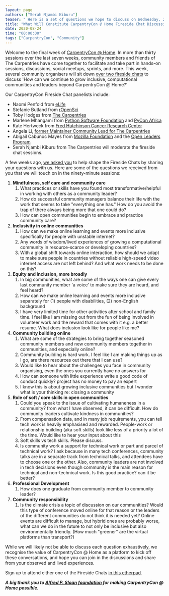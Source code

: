 ```yaml
---
layout: page
authors: ["Serah Njambi Kiburu"]
teaser: " Here is a set of questions we hope to discuss on Wednesday, 26 August 2020 at 21h00 UTC and Thursday, 27 August 2020 at 15h00 UTC. Join us!"
title: "What Will Constitute CarpentryCon @ Home Fireside Chat Discussions?" 
date: 2020-08-24
time: "00:00:00"
tags: ["CarpentryCon", "Community"]
---
```


Welcome to the final week of [CarpentryCon @ Home](http://2020.carpentrycon.org). In more than thirty sessions over the last seven weeks, community members and friends of The Carpentries have come together to facilitate and take part in hands-on sessions, discussions, social meetups, sprints, and more. This week, several community organisers will sit down [over two fireside chats](https://2020.carpentrycon.org/schedule/#session-62) to discuss 'How can we continue to grow inclusive, computational communities and leaders beyond CarpentryCon @ Home?'

Our CarpentryCon Fireside Chat panelists include:
- Naomi Penfold from [eLife](https://elifesciences.org/)
- Stefanie Butland from [rOpenSci](https://ropensci.org/)
- Toby Hodges from [The Carpentries](https://carpentries.org/)
- Marlene Mhangami from [Python Software Foundation](https://www.python.org/psf/) and [PyCon Africa](https://africa.pycon.org/)
- Kate Hertweck from [Fred Hutchinson Cancer Research Center](https://fredhutch.org/)
- Angela Li, [former Maintainer Community Lead for The Carpentries](https://carpentries.org/blog/2020/01/maintainer-community-lead/)
- Abigail Cabunoc Mayes from [Mozilla Foundation](https://foundation.mozilla.org/) and the [Open Leaders Program](https://foundation.mozilla.org/en/initiatives/mozilla-open-leaders/)
- Serah Njambi Kiburu from The Carpentries will moderate the fireside chat sessions.

A few weeks ago, [we asked you](https://docs.google.com/forms/d/e/1FAIpQLSc5bHp5nYG8XV1-WNQqZ_sm6h0T4G8Kp6M9biqbyRW1GrXNoA/viewform) to help shape the Fireside Chats by sharing your questions with us. Here are some of the questions we received from you that we will touch on in the ninety-minute sessions: 

1. **Mindfulness, self care and community care**
    1. What practices or skills have you found most transformative/helpful in working with others as a community leader?
    1. How do successful community managers balance their life with the work that seems to take "everything one has." How do you avoid the trap of there always being more that one could do?
    1. How can open communities begin to embrace and practice community care?
1. **Inclusivity in online communities**
    1. How can we make online learning and events more inclusive specifically for people with unstable internet?
    1. Any words of wisdom/lived experiences of growing a computational community in resource-scarce or developing countries?
    1. With a global shift towards online interaction, how should we adapt to make sure people in countries without reliable high-speed video internet access are not left behind? And what work needs to be done on this?
1. **Equity and Inclusion, more broadly**
    1. In big communities, what are some of the ways one can give every last community member 'a voice' to make sure they are heard, and feel heard?
    1. How can we make online learning and events more inclusive separately for
      (1) people with disabilities, 
      (2) non-English background
    1. I have very limited time for other activities after school and family time. I feel like I am missing out from the fun of being involved in volunteer work and the reward that comes with it e.g. a better resume. What does inclusion look like for people like me?
1. **Community building online**
    1. What are some of the strategies to bring together seasoned community members and new community members together in communities, and especially online?
    1. Community building is hard work. I feel like I am making things up as I go, are there resources out there that I can use? 
    1. Would like to hear about the challenges you face in community organising, even the ones you currently have no answers for
    1. How can someone with little experience write a good code of conduct quickly? project has no money to pay an expert
    1. I know this is about growing inclusive communities but I wonder what is your thinking re: closing a community
1. **Role of soft / core skills in open communities**
    1. Could you speak to the issue of cultivating humaneness in a community? from what I have observed, it can be difficult. How do community leaders cultivate kindness in communities?
    1. From compensation data, and in many job requirements, you can tell tech work is heavily emphasised and rewarded. People-work or relationship building (aka soft skills) look like less of a priority a lot of the time. Would like to hear your input about this
    1. Soft skills vs tech skills. Please discuss.
    1. Is community work a support for technical work or part and parcel of technical work? I ask because in many tech conferences, community talks are in a separate track from technical talks, and attendees have to choose one or the other. Also, community leaders are not involved in tech decisions even though community is the main reason for technical and non-technical work. Is this good practice? can it be better?
1. **Professional Development**
    1. How does one graduate from community member to community leader?
1. **Community responsibility**
    1. Is the climate crisis a topic of discussion on our communities? Would this type of conference moved online for that reason or the leaders of the different communities do not think it is needed yet? Online events are difficult to manage, but hybrid ones are probably worse, what can we do in the future to not only be inclusive but also environmentally friendly. (How much "greener" are the virtual platforms than transport?)

While we will likely not be able to discuss each question exhaustively, we recognise the value of CarpentryCon @ Home as a platform to kick off these conversations, and hope you can join in the discussions and share from your observed and lived experiences. 

Sign up to attend either one of the Fireside Chats [in this etherpad](https://pad.carpentries.org/cchome-fireside-chat).

_**A big thank you to [Alfred P. Sloan foundation](https://sloan.org/) for making CarpentryCon @ Home possible.**_






